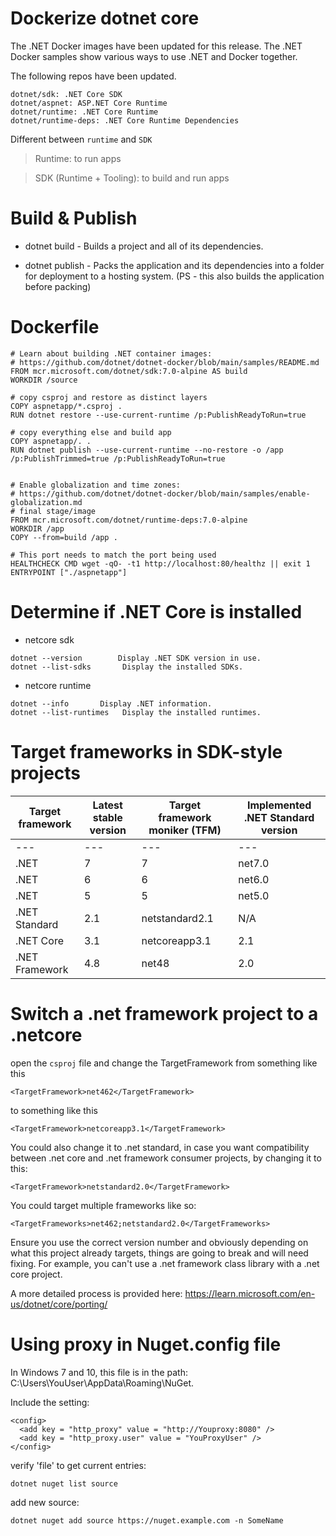 
# Dockerize dotnet core

The .NET Docker images have been updated for this release. The .NET Docker samples show various ways to use .NET and Docker together.

The following repos have been updated.

    dotnet/sdk: .NET Core SDK
    dotnet/aspnet: ASP.NET Core Runtime
    dotnet/runtime: .NET Core Runtime
    dotnet/runtime-deps: .NET Core Runtime Dependencies

Different between `runtime` and `SDK`
> Runtime: to run apps

> SDK (Runtime + Tooling): to build and run apps

# Build & Publish 
- dotnet build - Builds a project and all of its dependencies.

- dotnet publish - Packs the application and its dependencies into a folder for deployment to a hosting system. (PS - this also builds the application before packing)

# Dockerfile
```
# Learn about building .NET container images:
# https://github.com/dotnet/dotnet-docker/blob/main/samples/README.md
FROM mcr.microsoft.com/dotnet/sdk:7.0-alpine AS build
WORKDIR /source

# copy csproj and restore as distinct layers
COPY aspnetapp/*.csproj .
RUN dotnet restore --use-current-runtime /p:PublishReadyToRun=true

# copy everything else and build app
COPY aspnetapp/. .
RUN dotnet publish --use-current-runtime --no-restore -o /app /p:PublishTrimmed=true /p:PublishReadyToRun=true


# Enable globalization and time zones:
# https://github.com/dotnet/dotnet-docker/blob/main/samples/enable-globalization.md
# final stage/image
FROM mcr.microsoft.com/dotnet/runtime-deps:7.0-alpine
WORKDIR /app
COPY --from=build /app .

# This port needs to match the port being used
HEALTHCHECK CMD wget -qO- -t1 http://localhost:80/healthz || exit 1
ENTRYPOINT ["./aspnetapp"]
```
# Determine if .NET Core is installed
- netcore sdk
```
dotnet --version        Display .NET SDK version in use.
dotnet --list-sdks       Display the installed SDKs.
```
- netcore runtime
```
dotnet --info       Display .NET information.
dotnet --list-runtimes   Display the installed runtimes.
```
# Target frameworks in SDK-style projects
Target framework | Latest stable version | Target framework moniker (TFM) | Implemented .NET Standard version 
--- | --- | --- | --- 
--- | --- | --- | --- 
.NET |7 |7 	|net7.0 |2.1
.NET |6 |6 |net6.0 |2.1
.NET |5 |5 |net5.0 |2.1
.NET Standard |2.1 |netstandard2.1 |N/A
.NET Core |3.1 |netcoreapp3.1 |2.1
.NET Framework |4.8 |net48 |2.0

# Switch a .net framework project to a .netcore
open the `csproj` file and change the TargetFramework from something like this
```
<TargetFramework>net462</TargetFramework>
```
to something like this
```
<TargetFramework>netcoreapp3.1</TargetFramework>
```
You could also change it to .net standard, in case you want compatibility between .net core and .net framework consumer projects, by changing it to this:
```
<TargetFramework>netstandard2.0</TargetFramework>
```
You could target multiple frameworks like so:
```
<TargetFrameworks>net462;netstandard2.0</TargetFrameworks> 
```
Ensure you use the correct version number and obviously depending on what this project already targets, things are going to break and will need fixing. For example, you can't use a .net framework class library with a .net core project.

A more detailed process is provided here: https://learn.microsoft.com/en-us/dotnet/core/porting/

# Using proxy in Nuget.config file
In Windows 7 and 10, this file is in the path:
C:\Users\YouUser\AppData\Roaming\NuGet.

Include the setting:
```
<config>
  <add key = "http_proxy" value = "http://Youproxy:8080" />
  <add key = "http_proxy.user" value = "YouProxyUser" />
</config>
```
verify 'file' to get current entries:
```
dotnet nuget list source
```
add new source:
```
dotnet nuget add source https://nuget.example.com -n SomeName
```